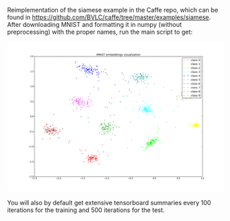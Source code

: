 Reimplementation of the siamese example in the Caffe repo, which can be found in https://github.com/BVLC/caffe/tree/master/examples/siamese.
After downloading MNIST and formatting it in numpy (without preprocessing) with the proper names, 
run the main script to get:

![Alt text](/siamese-on-mnist/workshop_tensorflow.png?raw=true "Optional Title")

You will also by default get extensive tensorboard summaries every 100 iterations for the training and 500 iterations for the test. 
